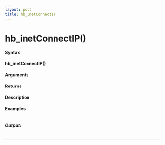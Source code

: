 ```yaml
---
layout: post
title: hb_inetConnectIP
---
```


# hb_inetConnectIP()


#### Syntax

#### hb_inetConnectIP()

#### Arguments

#### Returns

#### Description

#### Examples

```

```

##### Output:

```

```

---